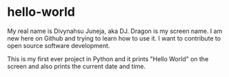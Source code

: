# hello-world
My real name is Divynahsu Juneja, aka DJ. Dragon is my screen name.
I am new here on Github and trying to learn how to use it.
I want to contribute to open source software development.

This is my first ever project in Python and it prints "Hello World" on the screen
and also prints the current date and time.
